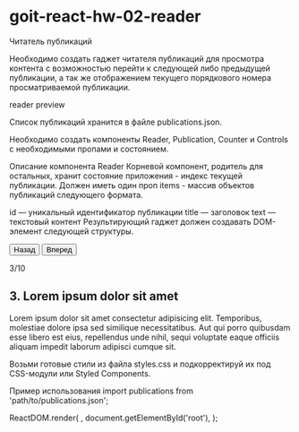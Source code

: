 # goit-react-hw-02-reader

Читатель публикаций

Необходимо создать гаджет читателя публикаций для просмотра контента с
возможностью перейти к следующей либо предыдущей публикации, а так же
отображением текущего порядкового номера просматриваемой публикации.

reader preview

Список публикаций хранится в файле publications.json.

Необходимо создать компоненты Reader, Publication, Counter и Controls c
необходимыми пропами и состоянием.

Описание компонента Reader Корневой компонент, родитель для остальных, хранит
состояние приложения - индекс текущей публикации. Должен иметь один проп items -
массив объектов публикаций следующего формата.

id — уникальный идентификатор публикации title — заголовок text — текстовый
контент Результирующий гаджет должен создавать DOM-элемент следующей структуры.

<div class="reader">
  <!-- Разметка компонента <Controls> -->
  <section class="controls">
    <button type="button" class="button">Назад</button>
    <button type="button" class="button">Вперед</button>
  </section>

  <!-- Разметка компонента <Counter> -->
  <p class="counter">3/10</p>

  <!-- Разметка компонента <Publication> -->
  <article class="publication">
    <h2>3. Lorem ipsum dolor sit amet</h2>
    <p>
      Lorem ipsum dolor sit amet consectetur adipisicing elit. Temporibus,
      molestiae dolore ipsa sed similique necessitatibus. Aut qui porro
      quibusdam esse libero est eius, repellendus unde nihil, sequi voluptate
      eaque officiis aliquam impedit laborum adipisci cumque sit.
    </p>
  </article>
</div>
Возьми готовые стили из файла styles.css и подкорректируй их под CSS-модули или Styled Components.

Пример использования import publications from 'path/to/publications.json';

ReactDOM.render( <Reader items={publications} />,
document.getElementById('root'), );
